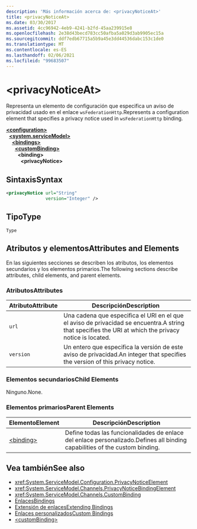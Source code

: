 ```yaml
---
description: 'Más información acerca de: <privacyNoticeAt>'
title: <privacyNoticeAt>
ms.date: 03/30/2017
ms.assetid: 4cc96942-4eb9-4241-b2fd-45aa239915e8
ms.openlocfilehash: 2e38d43becd783cc50afba5a029d3ab9905ec15a
ms.sourcegitcommit: ddf7edb67715a5b9a45e3dd44536dabc153c1de0
ms.translationtype: MT
ms.contentlocale: es-ES
ms.lasthandoff: 02/06/2021
ms.locfileid: "99683507"
---
```

# \<privacyNoticeAt>

<span data-ttu-id="f9e7e-102">Representa un elemento de configuración que especifica un aviso de privacidad usado en el enlace `wsFederationHttp`.</span><span class="sxs-lookup"><span data-stu-id="f9e7e-102">Represents a configuration element that specifies a privacy notice used in `wsFederationHttp` binding.</span></span>  
  
[**\<configuration>**](../configuration-element.md)\
&nbsp;&nbsp;[**\<system.serviceModel>**](system-servicemodel.md)\
&nbsp;&nbsp;&nbsp;&nbsp;[**\<bindings>**](bindings.md)\
&nbsp;&nbsp;&nbsp;&nbsp;&nbsp;&nbsp;[**\<customBinding>**](custombinding.md)\
&nbsp;&nbsp;&nbsp;&nbsp;&nbsp;&nbsp;&nbsp;&nbsp;**\<binding>**\
&nbsp;&nbsp;&nbsp;&nbsp;&nbsp;&nbsp;&nbsp;&nbsp;&nbsp;&nbsp;**\<privacyNotice>**  
  
## <a name="syntax"></a><span data-ttu-id="f9e7e-103">Sintaxis</span><span class="sxs-lookup"><span data-stu-id="f9e7e-103">Syntax</span></span>  
  
```xml  
<privacyNotice url="String"
               version="Integer" />
```  
  
## <a name="type"></a><span data-ttu-id="f9e7e-104">Tipo</span><span class="sxs-lookup"><span data-stu-id="f9e7e-104">Type</span></span>  

 `Type`  
  
## <a name="attributes-and-elements"></a><span data-ttu-id="f9e7e-105">Atributos y elementos</span><span class="sxs-lookup"><span data-stu-id="f9e7e-105">Attributes and Elements</span></span>  

 <span data-ttu-id="f9e7e-106">En las siguientes secciones se describen los atributos, los elementos secundarios y los elementos primarios.</span><span class="sxs-lookup"><span data-stu-id="f9e7e-106">The following sections describe attributes, child elements, and parent elements.</span></span>  
  
### <a name="attributes"></a><span data-ttu-id="f9e7e-107">Atributos</span><span class="sxs-lookup"><span data-stu-id="f9e7e-107">Attributes</span></span>  
  
|<span data-ttu-id="f9e7e-108">Atributo</span><span class="sxs-lookup"><span data-stu-id="f9e7e-108">Attribute</span></span>|<span data-ttu-id="f9e7e-109">Descripción</span><span class="sxs-lookup"><span data-stu-id="f9e7e-109">Description</span></span>|  
|---------------|-----------------|  
|`url`|<span data-ttu-id="f9e7e-110">Una cadena que especifica el URI en el que el aviso de privacidad se encuentra.</span><span class="sxs-lookup"><span data-stu-id="f9e7e-110">A string that specifies the URI at which the privacy notice is located.</span></span>|  
|`version`|<span data-ttu-id="f9e7e-111">Un entero que especifica la versión de este aviso de privacidad.</span><span class="sxs-lookup"><span data-stu-id="f9e7e-111">An integer that specifies the version of this privacy notice.</span></span>|  
  
### <a name="child-elements"></a><span data-ttu-id="f9e7e-112">Elementos secundarios</span><span class="sxs-lookup"><span data-stu-id="f9e7e-112">Child Elements</span></span>  

 <span data-ttu-id="f9e7e-113">Ninguno.</span><span class="sxs-lookup"><span data-stu-id="f9e7e-113">None.</span></span>  
  
### <a name="parent-elements"></a><span data-ttu-id="f9e7e-114">Elementos primarios</span><span class="sxs-lookup"><span data-stu-id="f9e7e-114">Parent Elements</span></span>  
  
|<span data-ttu-id="f9e7e-115">Elemento</span><span class="sxs-lookup"><span data-stu-id="f9e7e-115">Element</span></span>|<span data-ttu-id="f9e7e-116">Descripción</span><span class="sxs-lookup"><span data-stu-id="f9e7e-116">Description</span></span>|  
|-------------|-----------------|  
|[\<binding>](bindings.md)|<span data-ttu-id="f9e7e-117">Define todas las funcionalidades de enlace del enlace personalizado.</span><span class="sxs-lookup"><span data-stu-id="f9e7e-117">Defines all binding capabilities of the custom binding.</span></span>|  
  
## <a name="see-also"></a><span data-ttu-id="f9e7e-118">Vea también</span><span class="sxs-lookup"><span data-stu-id="f9e7e-118">See also</span></span>

- <xref:System.ServiceModel.Configuration.PrivacyNoticeElement>
- <xref:System.ServiceModel.Channels.PrivacyNoticeBindingElement>
- <xref:System.ServiceModel.Channels.CustomBinding>
- [<span data-ttu-id="f9e7e-119">Enlaces</span><span class="sxs-lookup"><span data-stu-id="f9e7e-119">Bindings</span></span>](../../../wcf/bindings.md)
- [<span data-ttu-id="f9e7e-120">Extensión de enlaces</span><span class="sxs-lookup"><span data-stu-id="f9e7e-120">Extending Bindings</span></span>](../../../wcf/extending/extending-bindings.md)
- [<span data-ttu-id="f9e7e-121">Enlaces personalizados</span><span class="sxs-lookup"><span data-stu-id="f9e7e-121">Custom Bindings</span></span>](../../../wcf/extending/custom-bindings.md)
- [\<customBinding>](custombinding.md)
